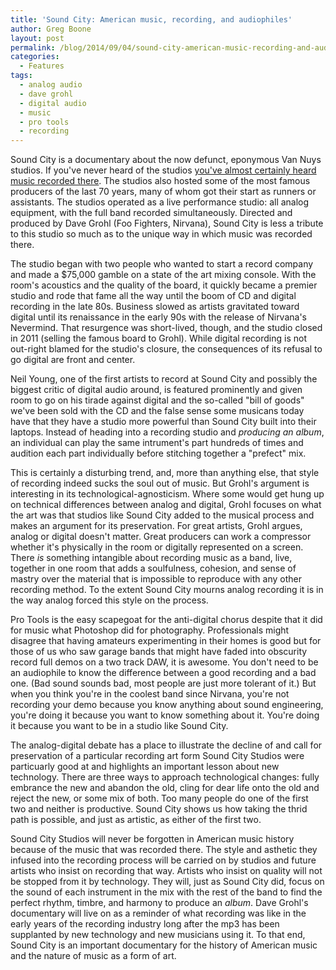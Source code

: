 ```yaml
---
title: 'Sound City: American music, recording, and audiophiles'
author: Greg Boone
layout: post
permalink: /blog/2014/09/04/sound-city-american-music-recording-and-audiophiles
categories:
  - Features
tags:
  - analog audio
  - dave grohl
  - digital audio
  - music
  - pro tools
  - recording
---
```

Sound City is a documentary about the now defunct, eponymous Van Nuys studios. If you've never heard of the studios [you've almost certainly heard music recorded there][1]. The studios also hosted some of the most famous producers of the last 70 years, many of whom got their start as runners or assistants. The studios operated as a live performance studio: all analog equipment, with the full band recorded simultaneously. Directed and produced by Dave Grohl (Foo Fighters, Nirvana), Sound City is less a tribute to this studio so much as to the unique way in which music was recorded there.

The studio began with two people who wanted to start a record company and made a $75,000 gamble on a state of the art mixing console. With the room's acoustics and the quality of the board, it quickly became a premier studio and rode that fame all the way until the boom of CD and digital recording in the late 80s. Business slowed as artists gravitated toward digital until its renaissance in the early 90s with the release of Nirvana's Nevermind. That resurgence was short-lived, though, and the studio closed in 2011 (selling the famous board to Grohl). While digital recording is not out-right blamed for the studio's closure, the consequences of its refusal to go digital are front and center.

Neil Young, one of the first artists to record at Sound City and possibly the biggest critic of digital audio around, is featured prominently and given room to go on his tirade against digital and the so-called "bill of goods" we've been sold with the CD and the false sense some musicans today have that they have a studio more powerful than Sound City built into their laptops. Instead of heading into a recording studio and *producing an album*, an individual can play the same intrument's part hundreds of times and audition each part individually before stitching together a "prefect" mix.

This is certainly a disturbing trend, and, more than anything else, that style of recording indeed sucks the soul out of music. But Grohl's argument is interesting in its technological-agnosticism. Where some would get hung up on technical differences between analog and digital, Grohl focuses on what the art was that studios like Sound City added to the musical process and makes an argument for its preservation. For great artists, Grohl argues, analog or digital doesn't matter. Great producers can work a compressor whether it's physically in the room or digitally represented on a screen. There *is* something intangible about recording music as a band, live, together in one room that adds a soulfulness, cohesion, and sense of mastry over the material that is impossible to reproduce with any other recording method. To the extent Sound City mourns analog recording it is in the way analog forced this style on the process.

Pro Tools is the easy scapegoat for the anti-digital chorus despite that it did for music what Photoshop did for photography. Professionals might disagree that having amateurs experimenting in their homes is good but for those of us who saw garage bands that might have faded into obscurity record full demos on a two track DAW, it is awesome. You don't need to be an audiophile to know the difference between a good recording and a bad one. (Bad sound sounds bad, most people are just more tolerant of it.) But when you think you're in the coolest band since Nirvana, you're not recording your demo because you know anything about sound engineering, you're doing it because you want to know something about it. You're doing it because you want to be in a studio like Sound City.

The analog-digital debate has a place to illustrate the decline of and call for preservation of a particular recording art form Sound City Studios were particuarly good at and highlights an important lesson about new technology. There are three ways to approach technological changes: fully embrance the new and abandon the old, cling for dear life onto the old and reject the new, or some mix of both. Too many people do one of the first two and neither is productive. Sound City shows us how taking the thrid path is possible, and just as artistic, as either of the first two.

Sound City Studios will never be forgotten in American music history because of the music that was recorded there. The style and asthetic they infused into the recording process will be carried on by studios and future artists who insist on recording that way. Artists who insist on quality will not be stopped from it by technology. They will, just as Sound City did, focus on the sound of each instrument in the mix with the rest of the band to find the perfect rhythm, timbre, and harmony to produce an *album*. Dave Grohl's documentary will live on as a reminder of what recording was like in the early years of the recording industry long after the mp3 has been supplanted by new technology and new musicians using it. To that end, Sound City is an important documentary for the history of American music and the nature of music as a form of art.

 [1]: http://en.wikipedia.org/wiki/Sound_City_Studios#Discography